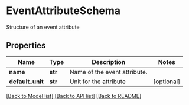 # EventAttributeSchema

Structure of an event attribute

## Properties
Name | Type | Description | Notes
------------ | ------------- | ------------- | -------------
**name** | **str** | Name of the event attribute. | 
**default_unit** | **str** | Unit for the attribute | [optional] 

[[Back to Model list]](../README.md#documentation-for-models) [[Back to API list]](../README.md#documentation-for-api-endpoints) [[Back to README]](../README.md)


